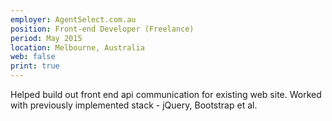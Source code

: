 ```yaml
---
employer: AgentSelect.com.au
position: Front-end Developer (Freelance)
period: May 2015
location: Melbourne, Australia
web: false
print: true
---
```


Helped build out front end api communication for existing web site. Worked with previously implemented stack - jQuery, Bootstrap et al.

